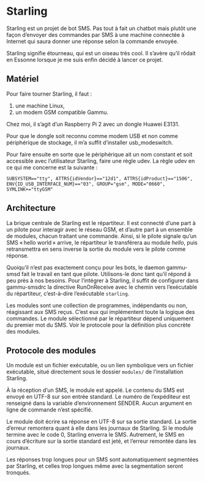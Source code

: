 Starling
========

Starling est un projet de bot SMS. Pas tout à fait un chatbot mais plutôt une
façon d’envoyer des commandes par SMS à une machine connectée à Internet qui
saura donner une réponse selon la commande envoyée.

Starling signifie étourneau, qui est un oiseau très cool. Il s’avère qu’il
rôdait en Essonne lorsque je me suis enfin décidé à lancer ce projet.

Matériel
--------

Pour faire tourner Starling, il faut :

1. une machine Linux,
2. un modem GSM compatible Gammu.

Chez moi, il s’agit d’un Raspberry Pi 2 avec un dongle Huawei E3131.

Pour que le dongle soit reconnu comme modem USB et non comme périphérique de
stockage, il m’a suffit d’installer usb_modeswitch.

Pour faire ensuite en sorte que le périphérique ait un nom constant et soit
accessible avec l’utilisateur Starling, faire une règle udev. La règle udev en
ce qui me concerne est la suivante :

```
SUBSYSTEM=="tty", ATTRS{idVendor}=="12d1", ATTRS{idProduct}=="1506", ENV{ID_USB_INTERFACE_NUM}=="03", GROUP="gsm", MODE="0660", SYMLINK+="ttyGSM"
```

Architecture
------------

La brique centrale de Starling est le répartiteur. Il est connecté d’une part à
un pilote pour interagir avec le réseau GSM, et d’autre part à un ensemble de
modules, chacun traitant une commande. Ainsi, si le pilote signale qu’un SMS
« hello world » arrive, le répartiteur le transférera au module *hello*, puis
retransmettra en sens inverse la sortie du module vers le pilote comme réponse.

Quoiqu’il n’est pas exactement conçu pour les bots, le daemon gammu-smsd fait
le travail en tant que pilote. Utilisons-le donc tant qu’il répond à peu près à
nos besoins. Pour l’intégrer à Starling, il suffit de configurer dans
gammu-smsdrc la directive RunOnReceive avec le chemin vers l’exécutable du
répartiteur, c’est-à-dire l’exécutable `starling`.

Les modules sont une collection de programmes, indépendants ou non, réagissant
aux SMS reçus. C’est eux qui implémentent toute la logique des commandes. Le
module sélectionné par le répartiteur dépend uniquement du premier mot du SMS.
Voir le protocole pour la définition plus concrète des modules.

Protocole des modules
---------------------

Un module est un fichier exécutable, ou un lien symbolique vers un fichier
exécutable, situé directement sous le dossier `modules/` de l’installation
Starling.

À la réception d’un SMS, le module est appelé. Le contenu du SMS est envoyé en
UTF-8 sur son entrée standard. Le numéro de l’expéditeur est renseigné dans la
variable d’environnement SENDER. Aucun argument en ligne de commande n’est
spécifié.

Le module doit écrire sa réponse en UTF-8 sur sa sortie standard. La sortie
d’erreur remontera quant à elle dans les journaux de Starling. Si le module
termine avec le code 0, Starling enverra le SMS. Autrement, le SMS en cours
d’écriture sur la sortie standard est jeté, et l’erreur remontée dans les
journaux.

Les réponses trop longues pour un SMS sont automatiquement segmentées par
Starling, et celles trop longues même avec la segmentation seront tronqués.
